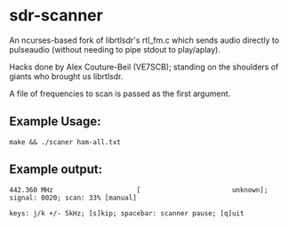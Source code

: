 # sdr-scanner
An ncurses-based fork of librtlsdr's rtl_fm.c which sends audio directly to pulseaudio (without needing to pipe stdout to play/aplay).

Hacks done by Alex Couture-Beil (VE7SCB); standing on the shoulders of giants who brought us librtlsdr.

A file of frequencies to scan is passed as the first argument.

## Example Usage:

    make && ./scaner ham-all.txt

## Example output:

    442.360 MHz                     [                       unknown]; signal: 0020; scan: 33% [manual]

    keys: j/k +/- 5kHz; [s]kip; spacebar: scanner pause; [q]uit

